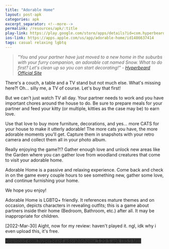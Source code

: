 ```yaml
---
title: "Adorable Home"
layout: post-apk
categories: apk
excerpt_separator: <!--more-->
permalink: /resources/apk/:title
play-link: https://play.google.com/store/apps/details?id=com.hyperbeard.adorablehome
ios-link: https://apps.apple.com/us/app/adorable-home/id1486637414
tags: casual relaxing lgbtq 
---
```


> _"You and your partner have just moved to a new home in the suburbs with your furry companion, an adorable cat named Snow. What to do first? Let's clean up so you can start decorating!" - <a href="https://hyperbeard.com/game/adorable-home/" target="_blank">Hyperbeard Official Site</a>_

There's a couch, a table and a TV stand but not much else. What's missing here?! Oh... silly me, a TV of course. Let's buy that first!

But we can't just watch TV all day. Your partner needs to work and you have important chores around the house to do. Be sure to prepare meals for your partner and feed your kitty (or multiple, kitties as the case may be) to earn love.

Use that love to buy more furniture, decorations, and yes... more CATS for your house to make it utterly adorable! The more cats you have, the more adorable moments you'll get. Capture them in snapshots with your retro camera and collect them all in your photo album.

Really enjoying the game?!? Gather enough love and unlock new areas like the Garden where you can gather love from woodland creatures that come to visit your adorable home.

Adorable Home is a passive and relaxing experience. Come back and check in on the game every couple hours to see something new, gather some love, and continue furnishing your home.

We hope you enjoy!

Adorable Home is LGBTQ+ friendly. It references mature themes and on occasion, depicts characters in revealing outfits; this is a game about partners inside their home (Bedroom, Bathroom, etc.) after all. It may be inappropriate for children.

<span class="timestamp">[2022-Mar-30]</span> Aight, now for my review: haven't played it. ngl, idk why i even upload this, it's free.

<div class="text-center">
    <a class="btn btn-dark btn-block w-100" onclick='apk("com.hyperbeard.adorablehome_1.20.5.apk")' style="text-decoration: none; background-color: #333;"> Download <b>com.hyperbeard.adorablehome_1.20.5.apk</b> (85.5 MB)</a>
</div>
